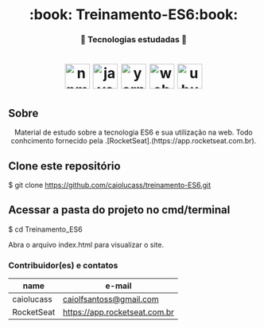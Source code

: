 <h1 align="center">:book: Treinamento-ES6:book:</h1>

<h3 align="center">🚀 Tecnologias estudadas 🚀</h3>

<h1 align="center">
 <img src="https://devicons.github.io/devicon/devicon.git/icons/npm/npm-original-wordmark.svg" alt="npm" width="50" height="50"/> <img src="https://devicons.github.io/devicon/devicon.git/icons/javascript/javascript-original.svg" alt="javascript" width="50" height="50"/> <img src="https://devicons.github.io/devicon/devicon.git/icons/yarn/yarn-original-wordmark.svg" alt="yarn" width="50" height="50"/>  <img src="https://devicons.github.io/devicon/devicon.git/icons/webpack/webpack-original-wordmark.svg" alt="webpack" width="50" height="50"/> <img src="https://devicons.github.io/devicon/devicon.git/icons/ubuntu/ubuntu-plain-wordmark.svg" alt="ubuntu" width="50" height="50"/>
</h1>

## Sobre
<p align =" center">
Material de estudo sobre a tecnologia ES6 e sua utilização na web. Todo conhcimento fornecido pela .[RocketSeat].(https://app.rocketseat.com.br).
</p>

## Clone este repositório
$ git clone https://github.com/caiolucass/treinamento-ES6.git

## Acessar a pasta do projeto no cmd/terminal
$ cd Treinamento_ES6

Abra o arquivo index.html para visualizar o site.

### Contribuidor(es) e contatos
| name | e-mail |
|------| ------ |
 caiolucass | caiolfsantoss@gmail.com
| RocketSeat | https://app.rocketseat.com.br

